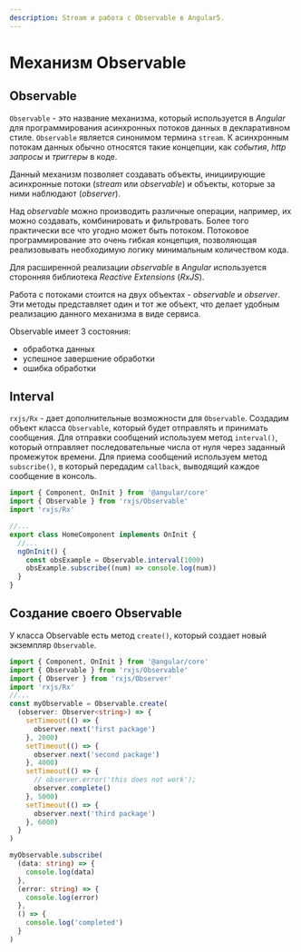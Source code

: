 ```yaml
---
description: Stream и работа с Observable в Angular5.
---
```


# Механизм Observable

## Observable

`Observable` - это название механизма, который используется в _Angular_ для программирования асинхронных потоков данных в декларативном стиле. `Observable` является синонимом термина `stream`. К асинхронным потокам данных обычно относятся такие концепции, как _события_, _http запросы_ и _триггеры_ в коде.

Данный механизм позволяет создавать объекты, инициирующие асинхронные потоки (_stream_ или _observable_) и объекты, которые за ними наблюдают (_observer_).

Над _observable_ можно производить различные операции, например, их можно создавать, комбинировать и фильтровать. Более того практически все что угодно может быть потоком. Потоковое программирование это очень гибкая концепция, позволяющая реализовывать необходимую логику минимальным количеством кода.

Для расширенной реализации _observable_ в _Angular_ используется сторонняя библиотека _Reactive Extensions_ (_RxJS_).

Работа с потоками стоится на двух объектах - _observable_ и _observer_. Эти методы представляет один и тот же объект, что делает удобным реализацию данного механизма в виде сервиса.

Observable имеет 3 состояния:

- обработка данных
- успешное завершение обработки
- ошибка обработки

## Interval

`rxjs/Rx` - дает дополнительные возможности для `Observable`. Создадим объект класса `Observable`, который будет отправлять и принимать сообщения. Для отправки сообщений используем метод `interval()`, который отправляет последовательные числа от нуля через заданный промежуток времени. Для приема сообщений используем метод `subscribe()`, в который передадим `callback`, выводящий каждое сообщение в консоль.

```typescript
import { Component, OnInit } from '@angular/core'
import { Observable } from 'rxjs/Observable'
import 'rxjs/Rx'

//...
export class HomeComponent implements OnInit {
  //...
  ngOnInit() {
    const obsExample = Observable.interval(1000)
    obsExample.subscribe((num) => console.log(num))
  }
}
```

## Создание своего Observable

У класса Observable есть метод `create()`, который создает новый экземпляр `Observable`.

```typescript
import { Component, OnInit } from '@angular/core'
import { Observable } from 'rxjs/Observable'
import { Observer } from 'rxjs/Observer'
import 'rxjs/Rx'
//...
const myObservable = Observable.create(
  (observer: Observer<string>) => {
    setTimeout(() => {
      observer.next('first package')
    }, 2000)
    setTimeout(() => {
      observer.next('second package')
    }, 4000)
    setTimeout(() => {
      // observer.error('this does not work');
      observer.complete()
    }, 5000)
    setTimeout(() => {
      observer.next('third package')
    }, 6000)
  }
)

myObservable.subscribe(
  (data: string) => {
    console.log(data)
  },
  (error: string) => {
    console.log(error)
  },
  () => {
    console.log('completed')
  }
)
```
